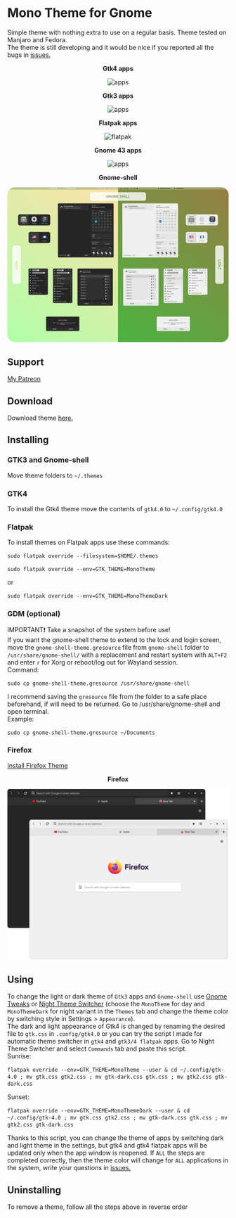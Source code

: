 # Mono Theme for Gnome
Simple theme with nothing extra to use on a regular basis. Theme tested on Manjaro and Fedora.  
The theme is still developing and it would be nice if you reported all the bugs in [issues.](https://github.com/witalihirsch/Mono-gtk-theme/issues)

<p align="center"><b>Gtk4 apps</b></p>
<p align="center">
  <img alt="apps" src="images/gtk4.png">
</p>

<p align="center"><b>Gtk3 apps</b></p>
<p align="center">
  <img alt="apps" src="images/gtk3.png">
</p>

<p align="center"><b>Flatpak apps</b></p>
<p align="center">
  <img alt="flatpak" src="images/flatpak.png">
</p>

<p align="center"><b>Gnome 43 apps</b></p>
<p align="center">
  <img alt="apps" src="images/gnome43.png">
</p>

<p align="center"><b>Gnome-shell</b></p>
<p align="center">
  <img alt="apps" src="images/gnome-shell.png">
</p>

## Support
[My Patreon](https://www.patreon.com/witalihirsch)

## Download
Download theme [here.](https://github.com/witalihirsch/Mono-gtk-theme/releases)

## Installing
### GTK3 and Gnome-shell 
Move theme folders to `~/.themes`

### GTK4
To install the Gtk4 theme move the contents of `gtk4.0` to `~/.config/gtk4.0`

### Flatpak
To install themes on Flatpak apps use these commands:  
```pwsh
sudo flatpak override --filesystem=$HOME/.themes
```  
```pwsh
sudo flatpak override --env=GTK_THEME=MonoTheme
```
or
```pwsh
sudo flatpak override --env=GTK_THEME=MonoThemeDark
```

### GDM (optional)
IMPORTANT❗️ Take a snapshot of the system before use!  
If you want the gnome-shell theme to extend to the lock and login screen, move the `gnome-shell-theme.gresource` file from `gnome-shell` folder to `/usr/share/gnome-shell/` with a replacement and restart system with `ALT+F2` and enter `r` for Xorg or reboot/log out for Wayland session.  
Command:
```pwsh
sudo cp gnome-shell-theme.gresource /usr/share/gnome-shell
```  
I recommend saving the `gresource` file from the folder to a safe place beforehand, if will need to be returned. Go to /usr/share/gnome-shell and open terminal.  
Example:
```pwsh
sudo cp gnome-shell-theme.gresource ~/Documents
``` 

### Firefox
[Install Firefox Theme](https://github.com/witalihirsch/Mono-firefox-theme)

<p align="center"><b>Firefox</b></p>
<p align="center">
  <img alt="apps" src="images/firefox.png">
</p>

## Using
To change the light or dark theme of `Gtk3` apps and `Gnome-shell` use [Gnome Tweaks](https://gitlab.gnome.org/GNOME/gnome-tweaks) or [Night Theme Switcher](https://extensions.gnome.org/extension/2236/night-theme-switcher/) (choose the `MonoTheme` for day and `MonoThemeDark` for night variant in the `Themes` tab and change the theme color by switching style in Settings > `Appearance`).  
The dark and light appearance of Gtk4 is changed by renaming the desired file to `gtk.css` in `.config/gtk4.0` or you can try the script I made for automatic theme switcher in `gtk4` and `gtk3/4 flatpak` apps. Go to Night Theme Switcher and select `Commands` tab and paste this script.  
Sunrise:  
```pwsh
flatpak override --env=GTK_THEME=MonoTheme --user & cd ~/.config/gtk-4.0 ; mv gtk.css gtk2.css ; mv gtk-dark.css gtk.css ; mv gtk2.css gtk-dark.css
```
Sunset:  
```pwsh
flatpak override --env=GTK_THEME=MonoThemeDark --user & cd ~/.config/gtk-4.0 ; mv gtk.css gtk2.css ; mv gtk-dark.css gtk.css ; mv gtk2.css gtk-dark.css
```
Thanks to this script, you can change the theme of apps by switching dark and light theme in the settings, but gtk4 and gtk4 flatpak apps will be updated only when the app window is reopened. If `ALL` the steps are completed correctly, then the theme color will change for `ALL` applications in the system, write your questions in [issues.](https://github.com/witalihirsch/Mono-gtk-theme/issues)

## Uninstalling
To remove a theme, follow all the steps above in reverse order